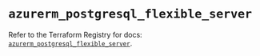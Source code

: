 # `azurerm_postgresql_flexible_server`

Refer to the Terraform Registry for docs: [`azurerm_postgresql_flexible_server`](https://registry.terraform.io/providers/hashicorp/azurerm/4.10.0/docs/resources/postgresql_flexible_server).
